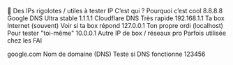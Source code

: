 🧪 Des IPs rigolotes / utiles à tester
IP	C’est qui ?	Pourquoi c’est cool
8.8.8.8	Google DNS	Ultra stable
1.1.1.1	Cloudflare DNS	Très rapide
192.168.1.1	Ta box Internet (souvent)	Voir si ta box répond
127.0.0.1	Ton propre ordi (localhost)	Pour tester "toi-même"
10.0.0.1	Autre IP de box / réseaux pro	Parfois utilisée chez les FAI

google.com	Nom de domaine (DNS)	Teste si DNS fonctionne 123456